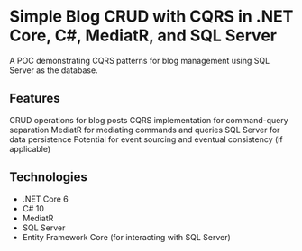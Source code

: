 # Simple Blog CRUD with CQRS in .NET Core, C#, MediatR, and SQL Server

A POC demonstrating CQRS patterns for blog management using SQL Server as the database.

## Features

CRUD operations for blog posts
CQRS implementation for command-query separation
MediatR for mediating commands and queries
SQL Server for data persistence
Potential for event sourcing and eventual consistency (if applicable)
## Technologies

- .NET Core 6
- C# 10
- MediatR
- SQL Server
- Entity Framework Core (for interacting with SQL Server)

